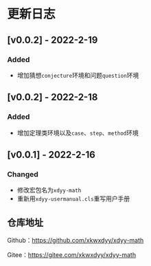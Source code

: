 # 更新日志
## [v0.0.2] - 2022-2-19
### Added
- 增加猜想`conjecture`环境和问题`question`环境

## [v0.0.2] - 2022-2-18
### Added
- 增加定理类环境以及`case`、`step`、`method`环境

## [v0.0.1] - 2022-2-16

### Changed
- 修改宏包名为`xdyy-math`
- 重新用`xdyy-usermanual.cls`重写用户手册


## 仓库地址

Github：https://github.com/xkwxdyy/xdyy-math

Gitee：https://gitee.com/xkwxdyy/xdyy-math

